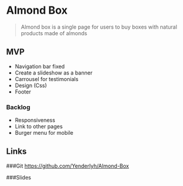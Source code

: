 # Almond Box

> Almond box is a single page for users to buy boxes with natural products made of almonds

## MVP
- Navigation bar fixed 
- Create a slideshow as a banner
- Carrousel for testimonials
- Design (Css)
- Footer

### Backlog

- Responsiveness
- Link to other pages
- Burger menu for mobile



## Links

###Git
https://github.com/Yenderlyh/Almond-Box

###Slides
